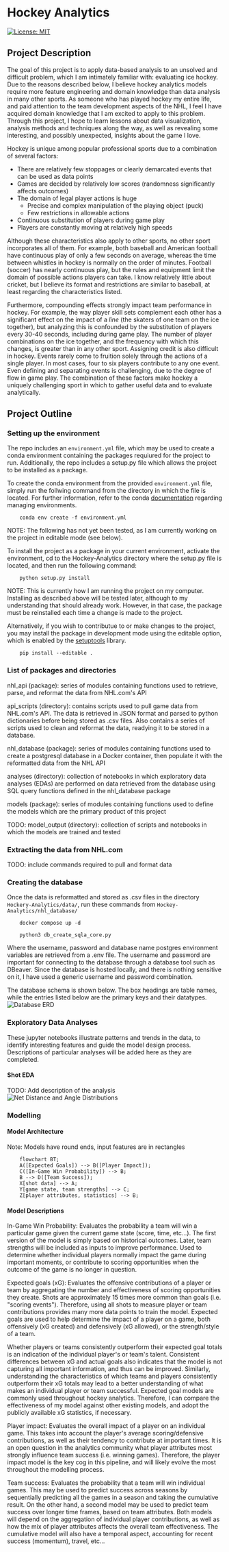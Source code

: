 # Hockey Analytics

[![License: MIT](https://img.shields.io/badge/License-MIT-yellow.svg)](https://opensource.org/licenses/MIT)

## Project Description

The goal of this project is to apply data-based analysis to an unsolved and difficult problem, which I am intimately familiar with: evaluating ice hockey. Due to the reasons described below, I believe hockey analytics models require more feature engineering and domain knowledge than data analysis in many other sports. As someone who has played hockey my entire life, and paid attention to the team development aspects of the NHL, I feel I have acquired domain knowledge that I am excited to apply to this problem. Through this project, I hope to learn lessons about data visualization, analysis methods and techniques along the way, as well as revealing some interesting, and possibly unexpected, insights about the game I love.

Hockey is unique among popular professional sports due to a combination of several factors:
- There are relatively few stoppages or clearly demarcated events that can be used as data points
- Games are decided by relatively low scores (randomness significantly affects outcomes)
- The domain of legal player actions is huge
    - Precise and complex manipulation of the playing object (puck)
    - Few restrictions in allowable actions
- Continuous substitution of players during game play
- Players are constantly moving at relatively high speeds

Although these characteristics also apply to other sports, no other sport incorporates all of them. For example, both baseball and American football have continuous play of only a few seconds on average, whereas the time between whistles in hockey is normally on the order of minutes. Football (soccer) has nearly continuous play, but the rules and equipment limit the domain of possible actions players can take. I know relatively little about cricket, but I believe its format and restrictions are similar to baseball, at least regarding the characteristics listed. 

Furthermore, compounding effects strongly impact team performance in hockey. For example, the way player skill sets complement each other has a significant effect on the impact of a *line* (the skaters of one team on the ice together), but analyzing this is confounded by the substitution of players every 30-40 seconds, including during game play. The number of player combinations on the ice together, and the frequency with which this changes, is greater than in any other sport. Assigning credit is also difficult in hockey. Events rarely come to fruition solely through the actions of a single player. In most cases, four to six players contribute to any one event. Even defining and separating events is challenging, due to the degree of flow in game play. The combination of these factors make hockey a uniquely challenging sport in which to gather useful data and to evaluate analytically. 



## Project Outline

### Setting up the environment

The repo includes an `environment.yml` file, which may be used to create a conda environment containing the packages requiured for the project to run. Additionally, the repo includes a setup.py file which allows the project to be installed as a package. 

To create the conda environment from the provided `environment.yml` file, simply run the follwing command from the directory in which the file is located. For further information, refer to the conda [documentation](https://conda.io/projects/conda/en/latest/user-guide/tasks/manage-environments.html) regarding managing environments.

```
    conda env create -f environment.yml
```

NOTE: The following has not yet been tested, as I am currently working on the project in editable mode (see below).

To install the project as a package in your current environment, activate the environment, cd to the Hockey-Analytics directory where the setup.py file is located, and then run the following command:

```
    python setup.py install
```

NOTE: This is currently how I am running the project on my computer. Installing as described above will be tested later, although to my understanding that should already work. However, in that case, the package must be reinstalled each time a change is made to the project.

Alternatively, if you wish to contributue to or make changes to the project, you may install the package in development mode using the editable option, which is enabled by the [setuptools](https://setuptools.pypa.io/en/latest/userguide/development_mode.html) library.
```
    pip install --editable .
```

### List of packages and directories

nhl_api (package): series of modules containing functions used to retrieve, parse, and reformat the data from NHL.com's API

api_scripts (directory): contains scripts used to pull game data from NHL.com's API. The data is retrieved in JSON format and parsed to python dictionaries before being stored as .csv files. Also contains a series of scripts used to clean and reformat the data, readying it to be stored in a database.

nhl_database (package): series of modules containing functions used to create a postgresql database in a Docker container, then populate it with the reformatted data from the NHL API

analyses (directory): collection of notebooks in which exploratory data analyses (EDAs) are performed on data retrieved from the database using SQL query functions defined in the nhl_database package

models (package): series of modules containing functions used to define the models which are the primary product of this project

TODO: model_output (directory): collection of scripts and notebooks in which the models are trained and tested


### Extracting the data from NHL.com
TODO: include commands required to pull and format data


### Creating the database

Once the data is reformatted and stored as .csv files in the directory `Hockery-Analytics/data/`, run these commands from `Hockey-Analytics/nhl_database/`

```shell
    docker compose up -d
    
    python3 db_create_sqla_core.py
```

Where the username, password and database name postgres environment variables are retrieved from a .env file. The username and password are important for connecting to the database through a database tool such as DBeaver. Since the database is hosted locally, and there is nothing sensitive on it, I have used a generic username and password combination.

The database schema is shown below. The box headings are table names, while the entries listed below are the primary keys and their datatypes.
![](https://github.com/marshineer/Hockey-Analytics/blob/main/readme_imgs/database_erd.png?raw=true "Database ERD")


### Exploratory Data Analyses

These jupyter notebooks illustrate patterns and trends in the data, to identify interesting features and guide the model design process. Descriptions of particular analyses will be added here as they are completed.

#### Shot EDA
TODO: Add description of the analysis
![](https://github.com/marshineer/Hockey-Analytics/blob/main/readme_imgs/shot_eda_distributions.png?raw=true "Net Distance and Angle Distributions")


### Modelling

#### Model Architecture

Note: Models have round ends, input features are in rectangles
```mermaid
    flowchart BT;
    A([Expected Goals]) --> B([Player Impact]);
    C([In-Game Win Probability]) --> B;
    B --> D([Team Success]);
    X[shot data] --> A;
    Y[game state, team strengths] --> C;
    Z[player attributes, statistics] --> B;
```

#### Model Descriptions

In-Game Win Probability: Evaluates the probability a team will win a particular game given the current game state (score, time, etc...). The first version of the model is simply based on historical outcomes. Later, team strengths will be included as inputs to improve performance. Used to determine whether individual players normally impact the game during important moments, or contribute to scoring opportunities when the outcome of the game is no longer in question.

Expected goals (xG): Evaluates the offensive contributions of a player or team by aggregating the number and effectiveness of scoring opportunities they create. Shots are approximately 15 times more common than goals (i.e. "scoring events"). Therefore, using all shots to measure player or team contributions provides many more data points to train the model. Expected goals are used to help determine the impact of a player on a game, both offensively (xG created) and defensively (xG allowed), or the strength/style of a team. 

Whether players or teams consistently outperform their expected goal totals is an indication of the individual player's or team's talent. Consistent differences between xG and actual goals also indicates that the model is not capturing all important information, and thus can be improved. Similarly, understanding the characteristics of which teams and players consistently outperform their xG totals may lead to a better understanding of what makes an individual player or team successful. Expected goal models are commonly used throughout hockey analytics. Therefore, I can compare the effectiveness of my model against other existing models, and adopt the publicly available xG statistics, if necessary.

Player impact: Evaluates the overall impact of a player on an individual game. This takes into account the player's average scoring/defensive contributions, as well as their tendency to contribute at important times. It is an open question in the analytics community what player attributes most strongly influence team success (i.e. winning games). Therefore, the player impact model is the key cog in this pipeline, and will likely evolve the most throughout the modelling process.

Team success: Evaluates the probability that a team will win individual games. This may be used to predict success across seasons by sequentially predicting all the games in a season and taking the cumulative result. On the other hand, a second model may be used to predict team success over longer time frames, based on team attributes. Both models will depend on the aggregation of individual player contributions, as well as how the mix of player attributes affects the overall team effectiveness. The cumulative model will also have a temporal aspect, accounting for recent success (momentum), travel, etc...
